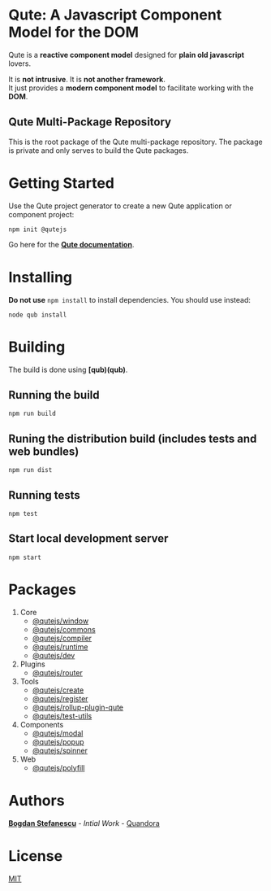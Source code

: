 # Qute: A Javascript Component Model for the DOM

Qute is a **reactive component model** designed for **plain old javascript** lovers.

It is **not intrusive**. It is **not another framework**. \
It just provides a **modern component model** to facilitate working with the **DOM**.

## Qute Multi-Package Repository

This is the root package of the Qute multi-package repository. The package is private and only serves to build the Qute packages.

# Getting Started

Use the Qute project generator to create a new Qute application or component project:

```
npm init @qutejs
```

Go here for the **[Qute documentation](https://qutejs.org)**.

# Installing

**Do not use** `npm install` to install dependencies. You should use instead:

```
node qub install
```

# Building

The build is done using **[qub)(qub)**.

## Running the build

```
npm run build
```

## Runing the distribution build (includes tests and web bundles)

```
npm run dist
```

## Running tests

```
npm test
```

## Start local development server

```
npm start
```

# Packages

1. Core
	* [@qutejs/window](core/window)
	* [@qutejs/commons](core/commons)
	* [@qutejs/compiler](core/compiler)
	* [@qutejs/runtime](core/runtime)
	* [@qutejs/dev](core/dev)
2. Plugins
	* [@qutejs/router](plugins/router)
2. Tools
	* [@qutejs/create](tools/create)
	* [@qutejs/register](tools/register)
	* [@qutejs/rollup-plugin-qute](tools/rollup-plugin-qute)
	* [@qutejs/test-utils](tools/test-utils)
3. Components
    * [@qutejs/modal](components/modal)
	* [@qutejs/popup](components/popup)
	* [@qutejs/spinner](components/spinner)
4. Web
	* [@qutejs/polyfill](web/polyfill)

# Authors

**[Bogdan Stefanescu](mailto:bogdan@quandora.com)** - *Intial Work* - [Quandora](https://quandora.com)

# License

[MIT](LICENSE)

